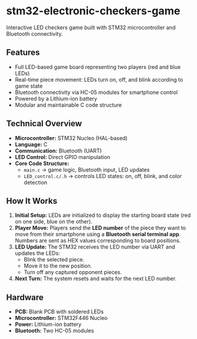 # stm32-electronic-checkers-game
Interactive LED checkers game built with STM32 microcontroller and Bluetooth connectivity.

## Features
- Full LED-based game board representing two players (red and blue LEDs)
- Real-time piece movement: LEDs turn on, off, and blink according to game state
- Bluetooth connectivity via HC-05 modules for smartphone control
- Powered by a Lithium-ion battery
- Modular and maintainable C code structure

## Technical Overview
- **Microcontroller:** STM32 Nucleo (HAL-based)
- **Language:** C
- **Communication:** Bluetooth (UART)
- **LED Control:** Direct GPIO manipulation
- **Core Code Structure:**
  - `main.c` → game logic, Bluetooth input, LED updates
  - `LED_control.c/.h` → controls LED states: on, off, blink, and color detection

## How It Works
1. **Initial Setup:** LEDs are initialized to display the starting board state (red on one side, blue on the other).  
2. **Player Move:** Players send the **LED number** of the piece they want to move from their smartphone using a **Bluetooth serial terminal app**. Numbers are sent as HEX values corresponding to board positions.  
3. **LED Update:** The STM32 receives the LED number via UART and updates the LEDs:
   - Blink the selected piece.
   - Move it to the new position.
   - Turn off any captured opponent pieces.
4. **Next Turn:** The system resets and waits for the next LED number.

## Hardware
- **PCB:** Blank PCB with soldered LEDs
- **Microcontroller:** STM32F446 Nucleo
- **Power:** Lithium-ion battery
- **Bluetooth:** Two HC-05 modules
